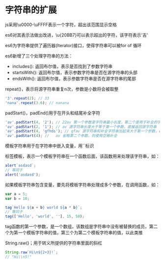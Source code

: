 # 字符串的扩展

js采用\u0000-\uFFFF表示一个字符，超出该范围显示空格

es6对其表示法做出改进，\u{20BB7}可以表示超出的字符，该字符表示'吉'

es6为字符串提供了遍历器(Iterator)接口，使得字符串可以被for of 循环

es6新增了三个处理字符串的方法：

* includes(): 返回布尔值，表示是否找到了参数字符串
* startsWith(): 返回布尔值，表示参数字符串是否在源字符串的头部
* endsWith(): 返回布尔值，表示参数字符串是否在源字符串的尾部

repeat()，表示将源字符串重复n次，参数是小数将会被取整

```js
'3'.repeat(2); // 33
'nana'.repeat(3.6); // nanana
```

padStart()，padEnd()用于在开头和结尾补全字符

```js
'av'.padStart(4, '2'); // 22av 第一个参数是字符串最小长度，第二个是用于补全的字符串
'av'.padStart(2, '1'); // av 源字符串长度大于等于第一个参数，直接返回源字符串
'av'.padStart(4, 'gfhds'); // gfav 源字符串和补全字符串加起来大于第一个参数，截断补全字符串
'av'.padStart(4); //   av 省略第二个参数，则使用空格补全
```

模板字符串用于在字符串中嵌入变量，用``标识

标签模板，表示一个模板字符串在一个函数后面，该函数用来处理该字符串，如：

```js
alert`asdasd`;
// 等同于
alert('asdasd');
```

如果模板字符串包含变量，要先将模板字符串处理成多个参数，在调用函数，如：

```js
var a = 5;
var b = 10;

tag`Hello ${a + b} world ${a * b}`;
// 等同于
tag(['Hello', 'world', ''], 15, 50);
```

tag函数的第一个参数，是一个数组，该数组是字符串中没有被替换的成员，第二个为第一个模板字符串的值，第三个为第二个模板字符串的值，以此类推

String.raw()；用于转义所提供的字符串里面的斜杠

```js
String.raw`Hi\n${2+3}!`;
// "Hi\\n5!"
```
